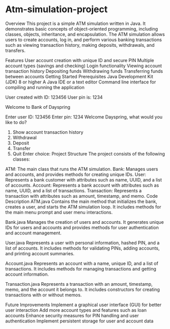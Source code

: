 # Atm-simulation-project
Overview
This project is a simple ATM simulation written in Java. It demonstrates basic concepts of object-oriented programming, including classes, objects, inheritance, and encapsulation. The ATM simulation allows users to create accounts, log in, and perform various banking transactions such as viewing transaction history, making deposits, withdrawals, and transfers.

Features
User account creation with unique ID and secure PIN
Multiple account types (savings and checking)
Login functionality
Viewing account transaction history
Depositing funds
Withdrawing funds
Transferring funds between accounts
Getting Started
Prerequisites
Java Development Kit (JDK) 8 or higher
A Java IDE or a text editor
Command line interface for compiling and running the application

User created with ID: 123456
User pin is: 1234

Welcome to Bank of Dayspring

Enter user ID: 123456
Enter pin: 1234
Welcome Dayspring, what would you like to do?
 1) Show account transaction history
 2) Withdrawal
 3) Deposit
 4) Transfer
 5) Quit
Enter choice:
Project Structure
The project consists of the following classes:

ATM: The main class that runs the ATM simulation.
Bank: Manages users and accounts, and provides methods for creating unique IDs.
User: Represents a bank customer with attributes such as name, UUID, and a list of accounts.
Account: Represents a bank account with attributes such as name, UUID, and a list of transactions.
Transaction: Represents a transaction with attributes such as amount, timestamp, and memo.
Code Description
ATM.java
Contains the main method that initializes the bank, creates a user, and starts the ATM simulation loop. It includes methods for the main menu prompt and user menu interactions.

Bank.java
Manages the creation of users and accounts. It generates unique IDs for users and accounts and provides methods for user authentication and account management.

User.java
Represents a user with personal information, hashed PIN, and a list of accounts. It includes methods for validating PINs, adding accounts, and printing account summaries.

Account.java
Represents an account with a name, unique ID, and a list of transactions. It includes methods for managing transactions and getting account information.

Transaction.java
Represents a transaction with an amount, timestamp, memo, and the account it belongs to. It includes constructors for creating transactions with or without memos.

Future Improvements
Implement a graphical user interface (GUI) for better user interaction
Add more account types and features such as loan accounts
Enhance security measures for PIN handling and user authentication
Implement persistent storage for user and account data
